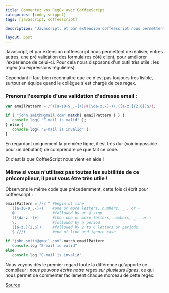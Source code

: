 ```yaml
---
title: Commentez vos RegEx avec CoffeeScript
categories: [code, snippet]
tags: [javascript, coffeescript]

description: "Javascript, et par extension coffeescript nous permettent de réaliser, entres autres, une pré validation des formulaires côté client, pour améliorer l’expérience de celui-ci. Pour cela nous disposons d’un outil très utile : les regex (ou expressions régulières)."

layout: post
---
```

Javascript, et par extension coffeescript nous permettent de réaliser, entres autres, une pré validation des formulaires côté client, pour améliorer l'expérience de celui-ci. Pour cela nous disposons d'un outil très utile : les regex (ou expressions régulières).

Cependant il faut bien reconnaitre que ce n'est pas toujours très lisible, surtout en équipe quand le collègue s'est chargé de ces regex.

### Prenons l'exemple d'une validation d'adresse email :

``` js
var emailPattern = /^([a-z0-9_.-]+)@([\da-z.-]+)\.([a-z.]{2,6})$/i;

if ( "john.smith@gmail.com".match( emailPattern ) ) {
   console.log( "E-mail is valid" );
} else {
   console.log( "E-mail is invalid" );
}
```

En regardant uniquement la première ligne, il est très dur (voir impossible pour un débutant) de comprendre ce que fait ce code.

Et c'est là que CoffeeScript nous vient en aide !

### Même si vous n'utilisez pas toutes les subtilités de ce précompileur, il peut vous être très utile !

Observons le même code que précedemment, cette fois ci écrit pour coffeescript :

```coffeescript
emailPattern = /// ^ #begin of line
   ([a-z0-9_.-]+)    #one or more letters, numbers, _ . or -
   @                 #followed by an @ sign
   ([\da-z.-]+)      #then one or more letters, numbers, _ . or -
   \.                #followed by a period
   ([a-z.]{2,6})     #followed by 2 to 6 letters or periods
   $ ///i            #end of line and ignore case

if "john.smith@gmail.com".match emailPattern
   console.log "E-mail is valid"
else
   console.log "E-mail is invalid"
```

Nous voyons dés le premier regard toute la différence qu'apporte ce compileur : _nous pouvons écrire notre regex sur plusieurs lignes_, ce qui nous permet de commenter facilement chaque morceau de cette regex.

[Source](http://www.elijahmanor.com/2012/02/regular-expressions-in-coffeescript-are.html)
